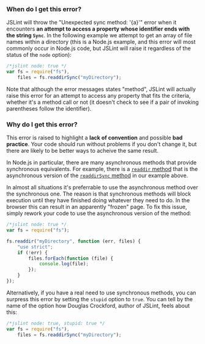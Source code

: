 <!---
{
    "titles": [
        "Unexpected sync method: '{a}'"
    ],
    "tools": [
        "jslint"
    ],
    "author": "jallardice",
    "slugs": [
        "unexpected-sync-method-a"
    ]
}
-->

### When do I get this error?

JSLint will throw the "Unexpected sync method: '{a}'" error when it encounters **an attempt to access a property whose
identifier ends with the string `Sync`**. In the following example we attempt to get an array of file names within a
directory (this is a Node.js example, and this error will most commonly occur in Node.js code, but JSLint will raise it
regardless of the status of the `node` option):

```javascript
/*jslint node: true */
var fs = require("fs"),
    files = fs.readdirSync("myDirectory");
```

Note that although the error messages states "method", JSLint will actually raise this error for an attempt to access
any property that fits the criteria, whether it's a method call or not (it doesn't check to see if a pair of invoking
parentheses follow the identifier).

### Why do I get this error?

This error is raised to highlight a **lack of convention** and possible **bad practice**. Your code should run without
problems if you don't change it, but there are likely to be better ways to acheive the same result.

In Node.js in particular, there are many asynchronous methods that provide synchronous equivalents. For example, there
is a [`readdir` method](http://nodejs.org/api/fs.html#fs_fs_readdir_path_callback) that is the asynchronous version of
the [`readdirSync` method](http://nodejs.org/api/fs.html#fs_fs_readdirsync_path) in our example above.

In almost all situations it's preferrable to use the asynchronous method over the synchronous one. The reason is that
synchronous methods will block execution until they have finished doing whatever they need to do. In the browser this
can result in an apparently "frozen" page. To fix this issue, simply rework your code to use the asynchronous version of
the method:

```javascript
/*jslint node: true */
var fs = require("fs");

fs.readdir("myDirectory", function (err, files) {
    "use strict";
    if (!err) {
        files.forEach(function (file) {
            console.log(file);
        });
    }
});
```

Alternatively, if you have a real need to use synchronous methods, you can surpress this error by setting the `stupid`
option to `true`. You can tell by the name of the option how Douglas Crockford, author of JSLint, feels about this:

```javascript
/*jslint node: true, stupid: true */
var fs = require("fs"),
    files = fs.readdirSync("myDirectory");
```
